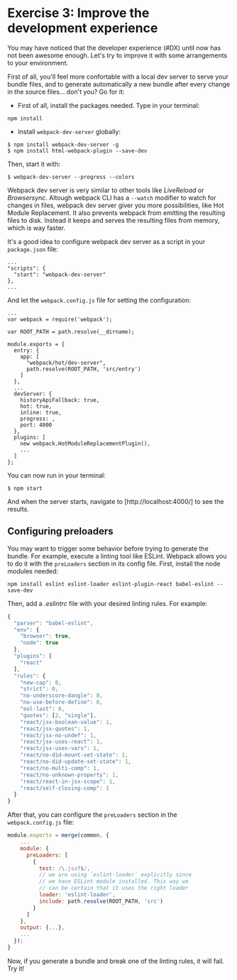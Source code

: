 # Exercise 3: Improve the development experience

You may have noticed that the developer experience (#DX) until now has not been awesome enough. Let's try to improve it with some arrangements to your environment. 

First of all, you'll feel more confortable with a local dev server to serve your bundle files, and to generate automatically a new bundle after every change in the source files... don't you? Go for it:
- First of all, install the packages needed. Type in your terminal:
```
npm install
```
- Install `webpack-dev-server` globally:
```
$ npm install webpack-dev-server -g
$ npm install html-webpack-plugin --save-dev
```
Then, start it with:
```
$ webpack-dev-server --progress --colors
```
Webpack dev server is very similar to other tools like *LiveReload* or *Browsersync*. Altough webpack CLI has a `--watch` modifier to watch for changes in files, webpack dev server giver you more possibilities, like Hot Module Replacement. It also prevents webpack from emitting the resulting files to disk. Instead it keeps and serves the resulting files from memory, which is way faster.

It's a good idea to configure webpack dev server as a script in your `package.json` file:

```
...
"scripts": {
  "start": "webpack-dev-server"
},
...
```

And let the `webpack.config.js` file for setting the configuration:
```
...
var webpack = require('webpack');

var ROOT_PATH = path.resolve(__dirname);

module.exports = {
  entry: {
    app: [
      "webpack/hot/dev-server",
      path.resolve(ROOT_PATH, 'src/entry')
    ]
  },
  ...
  devServer: {
    historyApiFallback: true,
    hot: true,
    inline: true,
    progress: ,
    port: 4000
  },
  plugins: [
    new webpack.HotModuleReplacementPlugin(),
    ...
  ]
};
```
You can now run in your terminal:
```
$ npm start
```
And when the server starts, navigate to [http://localhost:4000/] to see the results.

## Configuring preloaders
You may want to trigger some behavior before trying to generate the bundle. For example, execute a linting tool like ESLint. Webpack allows you to do it with the `preLoaders` section in its config file. First, install the node modules needed:
```
npm install eslint eslint-loader eslint-plugin-react babel-eslint --save-dev
```
Then, add a *.eslintrc* file with your desired linting rules. For example:

```javascript
{
  "parser": "babel-eslint",
  "env": {
    "browser": true,
    "node": true
  },
  "plugins": [
    "react"
  ],
  "rules": {
    "new-cap": 0,
    "strict": 0,
    "no-underscore-dangle": 0,
    "no-use-before-define": 0,
    "eol-last": 0,
    "quotes": [2, "single"],
    "react/jsx-boolean-value": 1,
    "react/jsx-quotes": 1,
    "react/jsx-no-undef": 1,
    "react/jsx-uses-react": 1,
    "react/jsx-uses-vars": 1,
    "react/no-did-mount-set-state": 1,
    "react/no-did-update-set-state": 1,
    "react/no-multi-comp": 1,
    "react/no-unknown-property": 1,
    "react/react-in-jsx-scope": 1,
    "react/self-closing-comp": 1
  }
}

```
After that, you can configure the `preLoaders` section in the `webpack.config.js` file:
```javascript
module.exports = merge(common, {
    ...
    module: {
      preLoaders: [
        {
          test: /\.jsx?$/,
          // we are using `eslint-loader` explicitly since
          // we have ESLint module installed. This way we
          // can be certain that it uses the right loader
          loader: 'eslint-loader',
          include: path.resolve(ROOT_PATH, 'src')
        }
      ]
    },
    output: {...},
    ...
  });
}
```
Now, if you generate a bundle and break one of the linting rules, it will fail. Try it!
